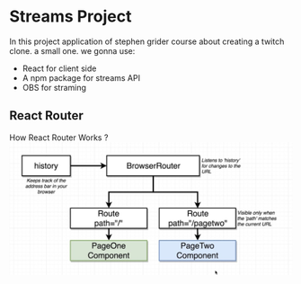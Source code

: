 # Streams Project

In this project application of stephen grider course about creating a twitch clone. a small one. we gonna use:

- React for client side
- A npm package for streams API
- OBS for straming

## React Router

How React Router Works ?
![How React Router Works](/images/react-router-works.jpg)
